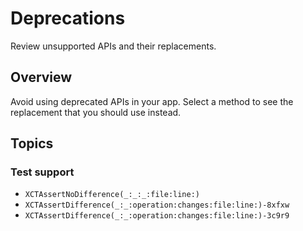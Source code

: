# Deprecations

Review unsupported APIs and their replacements.

## Overview

Avoid using deprecated APIs in your app. Select a method to see the replacement that you should use
instead.

## Topics

### Test support

- ``XCTAssertNoDifference(_:_:_:file:line:)``
- ``XCTAssertDifference(_:_:operation:changes:file:line:)-8xfxw``
- ``XCTAssertDifference(_:_:operation:changes:file:line:)-3c9r9``
